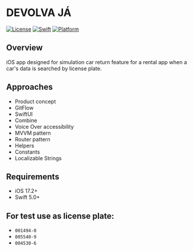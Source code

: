 # DEVOLVA JÁ

[![License](https://img.shields.io/badge/license-MIT-blue.svg)](LICENSE)
[![Swift](https://img.shields.io/badge/Swift-5.0-orange.svg)](https://swift.org)
[![Platform](https://img.shields.io/badge/platform-iOS-lightgrey.svg)](https://developer.apple.com/ios/)

## Overview

iOS app designed for simulation car return feature for a rental app when a car's data is searched by license plate.

## Approaches

- Product concept
- GitFlow
- SwiftUI
- Combine
- Voice Over accessibility
- MVVM pattern
- Router pattern
- Helpers
- Constants
- Localizable Strings

## Requirements

- iOS 17.2+
- Swift 5.0+

## For test use as license plate:

- `001494-0`
- `005540-9`
- `004530-6`
